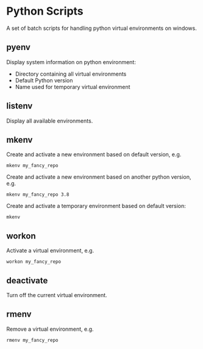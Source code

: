 # Python Scripts
A set of batch scripts for handling python virtual environments on windows.

## pyenv
Display system information on python environment:
* Directory containing all virtual environments
* Default Python version
* Name used for temporary virtual environment

## listenv
Display all available environments.

## mkenv 
Create and activate a new environment based on default version, e.g.
```
mkenv my_fancy_repo
```
Create and activate a new environment based on another python version, e.g.
```
mkenv my_fancy_repo 3.8
```
Create and activate a temporary environment based on default version:
```
mkenv
```

## workon
Activate a virtual environment, e.g.
```
workon my_fancy_repo
```

## deactivate
Turn off the current virtual environment.

## rmenv
Remove a virtual environment, e.g.
```
rmenv my_fancy_repo
```